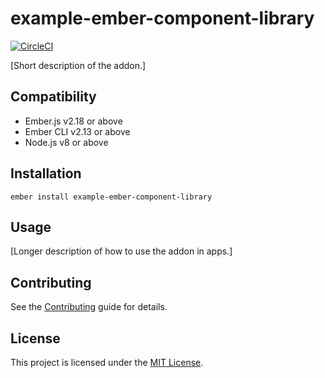 example-ember-component-library
==============================================================================

[![CircleCI](https://circleci.com/gh/amaingot/example-ember-component-library.svg?style=svg)](https://circleci.com/gh/amaingot/example-ember-component-library)

[Short description of the addon.]


Compatibility
------------------------------------------------------------------------------

* Ember.js v2.18 or above
* Ember CLI v2.13 or above
* Node.js v8 or above


Installation
------------------------------------------------------------------------------

```
ember install example-ember-component-library
```


Usage
------------------------------------------------------------------------------

[Longer description of how to use the addon in apps.]


Contributing
------------------------------------------------------------------------------

See the [Contributing](CONTRIBUTING.md) guide for details.


License
------------------------------------------------------------------------------

This project is licensed under the [MIT License](LICENSE.md).
